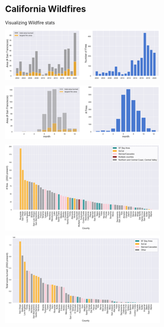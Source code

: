 # California Wildfires
Visualizing Wildfire stats


![Annual Stats](https://github.com/araval/wildfires/blob/master/images/2020-09-12-annual-stats.png)

![Monthly Stats](https://github.com/araval/wildfires/blob/master/images/2020-09-12-monthly-stats.png)

![Number of fires by County](https://github.com/araval/wildfires/blob/master/images/2020-09-12-county-num-fires.png)

![Fire area by County](https://github.com/araval/wildfires/blob/master/images/2020-09-12-county-fire-area.png)
